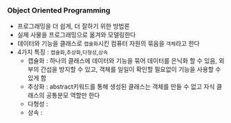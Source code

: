 ### Object Oriented Programming
- 프로그래밍을 더 쉽게, 더 잘하기 위한 방법론
- 실제 사물을 프로그래밍으로 옮겨와 모델링한다
- 데이터와 기능을 클래스로 `캡슐화`시킨 컴퓨터 자원의 묶음을 `객체`라고 한다
- 4가지 특징 : `캡슐화`,`추상화`,`다형성`,`상속`
  - 캡슐화 : 하나의 클래스에 데이터와 기능을 묶어 데이터를 은닉화 할 수 있음, 외부의 간섭을 방지할 수 있고, 객체를 일일이 확인할 필요없이 기능을 사용할 수 있게 함
  - 추상화 : abstract키워드를 통해 생성된 클래스는 객체를 만들 수 없고 자식 클래스의 공통분모 역할만 한다
  - 다형성 : 
  - 상속 : 
